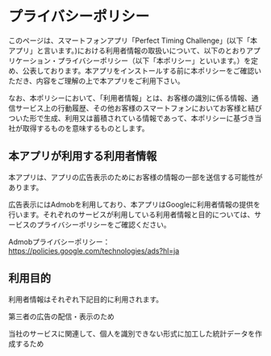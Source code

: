 # プライバシーポリシー
このページは、スマートフォンアプリ「Perfect Timing Challenge」(以下「本アプリ」と言います。)における利用者情報の取扱いについて、以下のとおりアプリケーション・プライバシーポリシー（以下「本ポリシー」といいます。）を定め、公表しております。本アプリをインストールする前に本ポリシーをご確認いただき、内容をご理解の上で本アプリをご利用下さい。

なお、本ポリシーにおいて、「利用者情報」とは、お客様の識別に係る情報、通信サービス上の行動履歴、その他お客様のスマートフォンにおいてお客様と結びついた形で生成、利用又は蓄積されている情報であって、本ポリシーに基づき当社が取得するものを意味するものとします。

## 本アプリが利用する利用者情報
本アプリは、アプリの広告表示のためにお客様の情報の一部を送信する可能性があります。

広告表示にはAdmobを利用しており、本アプリはGoogleに利用者情報の提供を行います。それぞれのサービスが利用している利用者情報と目的については、サービスのプライバシーポリシーをご確認ください。

Admobプライバシーポリシー：https://policies.google.com/technologies/ads?hl=ja

## 利用目的
利用者情報はそれぞれ下記目的に利用されます。

第三者の広告の配信・表示のため

当社のサービスに関連して、個人を識別できない形式に加工した統計データを作成するため
